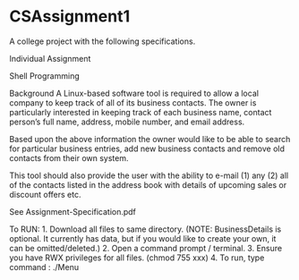 # CSAssignment1

A college project with the following specifications. 

Individual Assignment

Shell Programming

Background
A Linux-based software tool is required to allow a local company to keep track of all of its
business contacts. The owner is particularly interested in keeping track of each business name, contact
person’s full name, address, mobile number, and email address.

Based upon the above information the owner would like to be able to search for particular
business entries, add new business contacts and remove old contacts from their own
system.

This tool should also provide the user with the ability to e-mail
      (1) any
      (2) all of the contacts listed in the address book with details of upcoming sales or discount offers etc.


See Assignment-Specification.pdf

To RUN:
      1. Download all files to same directory. (NOTE: BusinessDetails is optional. It currently has data, but if you would like to create your own, it can be omitted/deleted.)
      2. Open a command prompt / terminal.
      3. Ensure you have RWX privileges for all files. (chmod 755 xxx)
      4. To run, type command : ./Menu
      
 
            
